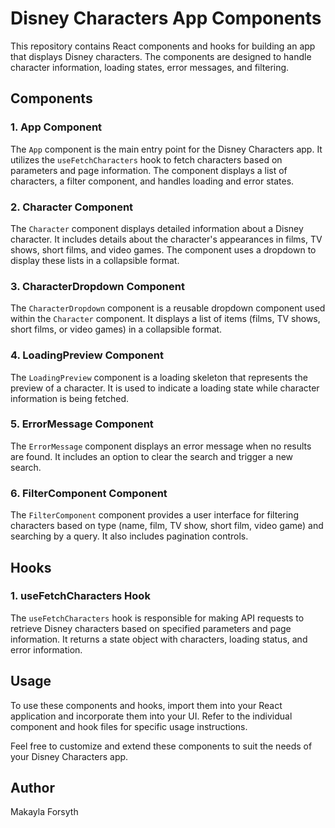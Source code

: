 # Disney Characters App Components

This repository contains React components and hooks for building an app that displays Disney characters. The components are designed to handle character information, loading states, error messages, and filtering.

## Components

### 1. App Component

The `App` component is the main entry point for the Disney Characters app. It utilizes the `useFetchCharacters` hook to fetch characters based on parameters and page information. The component displays a list of characters, a filter component, and handles loading and error states.

### 2. Character Component

The `Character` component displays detailed information about a Disney character. It includes details about the character's appearances in films, TV shows, short films, and video games. The component uses a dropdown to display these lists in a collapsible format.

### 3. CharacterDropdown Component

The `CharacterDropdown` component is a reusable dropdown component used within the `Character` component. It displays a list of items (films, TV shows, short films, or video games) in a collapsible format.

### 4. LoadingPreview Component

The `LoadingPreview` component is a loading skeleton that represents the preview of a character. It is used to indicate a loading state while character information is being fetched.

### 5. ErrorMessage Component

The `ErrorMessage` component displays an error message when no results are found. It includes an option to clear the search and trigger a new search.

### 6. FilterComponent Component

The `FilterComponent` component provides a user interface for filtering characters based on type (name, film, TV show, short film, video game) and searching by a query. It also includes pagination controls.

## Hooks

### 1. useFetchCharacters Hook

The `useFetchCharacters` hook is responsible for making API requests to retrieve Disney characters based on specified parameters and page information. It returns a state object with characters, loading status, and error information.

## Usage

To use these components and hooks, import them into your React application and incorporate them into your UI. Refer to the individual component and hook files for specific usage instructions.

Feel free to customize and extend these components to suit the needs of your Disney Characters app.

## Author

Makayla Forsyth
